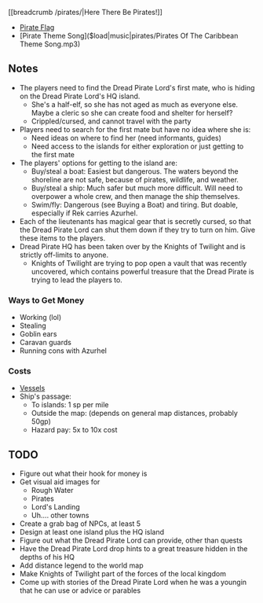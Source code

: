 [[breadcrumb /pirates/|Here There Be Pirates!]]

<script type="module">
    import {init_links, init_visual_aid} from "/js/common/visual_aid_backend.js";
    import {init_accordions} from "/js/common/utils.js";
    init_links();
    init_visual_aid();
    init_accordions();
</script>

* [Pirate Flag](^pirates/pirate_flag.bmp)
* [Pirate Theme Song]($load|music|pirates/Pirates Of The Caribbean Theme Song.mp3)

## Notes

* The players need to find the Dread Pirate Lord's first mate, who is hiding on the Dread Pirate Lord's HQ island.
    * She's a half-elf, so she has not aged as much as everyone else. Maybe a cleric so she can create food and shelter for herself?
    * Crippled/cursed, and cannot travel with the party
* Players need to search for the first mate but have no idea where she is:
    * Need ideas on where to find her (need informants, guides)
    * Need access to the islands for either exploration or just getting to the first mate
* The players' options for getting to the island are: 
    * Buy/steal a boat: Easiest but dangerous. The waters beyond the shoreline are not safe, because of pirates, wildlife, and weather.
    * Buy/steal a ship: Much safer but much more difficult. Will need to overpower a whole crew, and then manage the ship themselves.
    * Swim/fly: Dangerous (see Buying a Boat) and tiring. But doable, especially if Rek carries Azurhel.
* Each of the lieutenants has magical gear that is secretly cursed, so that the Dread Pirate Lord can shut them down if they try to turn on him. Give these items to the players.
* Dread Pirate HQ has been taken over by the Knights of Twilight and is strictly off-limits to anyone. 
    * Knights of Twilight are trying to pop open a vault that was recently uncovered, which contains powerful treasure that the Dread Pirate is trying to lead the players to.

### Ways to Get Money

* Working (lol)
* Stealing
* Goblin ears
* Caravan guards
* Running cons with Azurhel

### Costs

* [Vessels](/dnd/general/equipment#mounts-and-vehicles)
* Ship's passage:
    * To islands: 1 sp per mile
    * Outside the map: (depends on general map distances, probably 50gp)
    * Hazard pay: 5x to 10x cost

## TODO

* Figure out what their hook for money is
* Get visual aid images for 
    * Rough Water 
    * Pirates
    * Lord's Landing
    * Uh.... other towns
* Create a grab bag of NPCs, at least 5
* Design at least one island plus the HQ island
* Figure out what the Dread Pirate Lord can provide, other than quests
* Have the Dread Pirate Lord drop hints to a great treasure hidden in the depths of his HQ
* Add distance legend to the world map
* Make Knights of Twilight part of the forces of the local kingdom
* Come up with stories of the Dread Pirate Lord when he was a youngin that he can use or advice or parables
